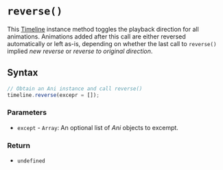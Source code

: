 # `reverse()`
This [Timeline](/play-ui/api/ani/Timeline/README.md) instance method toggles the playback direction for all animations. Animations added after this call are either reversed automatically or left as-is, depending on whether the last call to `reverse()` implied *new reverse* or *reverse to original direction*.

## Syntax

```js
// Obtain an Ani instance and call reverse()
timeline.reverse(excepr = []);
```

### Parameters
+ `except` - `Array`: An optional list of *Ani* objects to excempt.

### Return
+ `undefined`